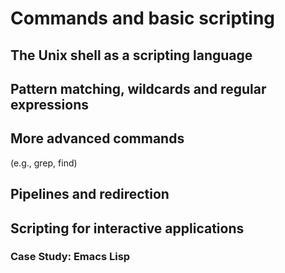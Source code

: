 # Commands and basic scripting
## The Unix shell as a scripting language
## Pattern matching, wildcards and regular expressions
## More advanced commands 
(e.g., grep, find)
## Pipelines and redirection
## Scripting for interactive applications
### Case Study: Emacs Lisp
